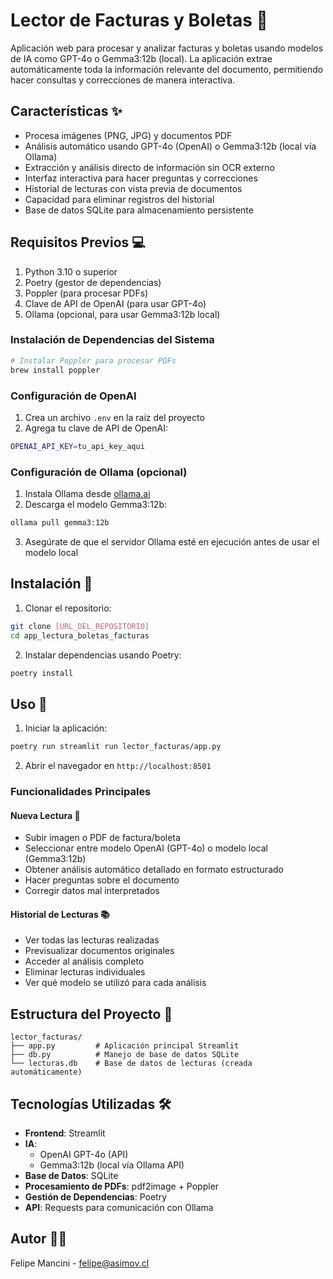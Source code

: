 # Lector de Facturas y Boletas 📄

Aplicación web para procesar y analizar facturas y boletas usando modelos de IA como GPT-4o o Gemma3:12b (local). La aplicación extrae automáticamente toda la información relevante del documento, permitiendo hacer consultas y correcciones de manera interactiva.

## Características ✨

- Procesa imágenes (PNG, JPG) y documentos PDF
- Análisis automático usando GPT-4o (OpenAI) o Gemma3:12b (local vía Ollama)
- Extracción y análisis directo de información sin OCR externo
- Interfaz interactiva para hacer preguntas y correcciones
- Historial de lecturas con vista previa de documentos
- Capacidad para eliminar registros del historial
- Base de datos SQLite para almacenamiento persistente

## Requisitos Previos 💻

1. Python 3.10 o superior
2. Poetry (gestor de dependencias)
3. Poppler (para procesar PDFs)
4. Clave de API de OpenAI (para usar GPT-4o)
5. Ollama (opcional, para usar Gemma3:12b local)

### Instalación de Dependencias del Sistema

```bash
# Instalar Poppler para procesar PDFs
brew install poppler
```

### Configuración de OpenAI

1. Crea un archivo `.env` en la raíz del proyecto
2. Agrega tu clave de API de OpenAI:
```bash
OPENAI_API_KEY=tu_api_key_aqui
```

### Configuración de Ollama (opcional)

1. Instala Ollama desde [ollama.ai](https://ollama.ai)
2. Descarga el modelo Gemma3:12b:
```bash
ollama pull gemma3:12b
```
3. Asegúrate de que el servidor Ollama esté en ejecución antes de usar el modelo local

## Instalación 💾

1. Clonar el repositorio:
```bash
git clone [URL_DEL_REPOSITORIO]
cd app_lectura_boletas_facturas
```

2. Instalar dependencias usando Poetry:
```bash
poetry install
```

## Uso 📃

1. Iniciar la aplicación:
```bash
poetry run streamlit run lector_facturas/app.py
```

2. Abrir el navegador en `http://localhost:8501`

### Funcionalidades Principales

#### Nueva Lectura 📄
- Subir imagen o PDF de factura/boleta
- Seleccionar entre modelo OpenAI (GPT-4o) o modelo local (Gemma3:12b)
- Obtener análisis automático detallado en formato estructurado
- Hacer preguntas sobre el documento
- Corregir datos mal interpretados

#### Historial de Lecturas 📚
- Ver todas las lecturas realizadas
- Previsualizar documentos originales
- Acceder al análisis completo
- Eliminar lecturas individuales
- Ver qué modelo se utilizó para cada análisis

## Estructura del Proyecto 📂

```
lector_facturas/
├── app.py         # Aplicación principal Streamlit
├── db.py          # Manejo de base de datos SQLite
└── lecturas.db    # Base de datos de lecturas (creada automáticamente)
```

## Tecnologías Utilizadas 🛠️

- **Frontend**: Streamlit
- **IA**: 
  - OpenAI GPT-4o (API)
  - Gemma3:12b (local vía Ollama API)
- **Base de Datos**: SQLite
- **Procesamiento de PDFs**: pdf2image + Poppler
- **Gestión de Dependencias**: Poetry
- **API**: Requests para comunicación con Ollama

## Autor 👨‍💻

Felipe Mancini - felipe@asimov.cl
